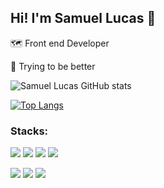 ## Hi! I'm Samuel Lucas 👋

🗺️ Front end Developer

🚀 Trying to be better

![Samuel Lucas GitHub stats](https://github-readme-stats.vercel.app/api?username=Samuellucasn&show_icons=true&theme=tokyonight)

[![Top Langs](https://github-readme-stats.vercel.app/api/top-langs/?username=Samuellucasn&layout=compact&theme=tokyonight)](https://github.com/anuraghazra/github-readme-stats)


### Stacks:
![](https://img.shields.io/badge/HTML5-E34F26?style=for-the-badge&logo=html5&logoColor=white)
![](https://img.shields.io/badge/CSS3-1572B6?style=for-the-badge&logo=css3&logoColor=white)
![](https://img.shields.io/badge/JavaScript-F7DF1E?style=for-the-badge&logo=javascript&logoColor=black)
![](https://img.shields.io/badge/TypeScript-007ACC?style=for-the-badge&logo=typescript&logoColor=white)

![](https://img.shields.io/badge/Node.js-43853D?style=for-the-badge&logo=node.js&logoColor=white)
![](https://img.shields.io/badge/Express.js-404D59?style=for-the-badge)
![](https://img.shields.io/badge/React-20232A?style=for-the-badge&logo=react&logoColor=61DAFB)
